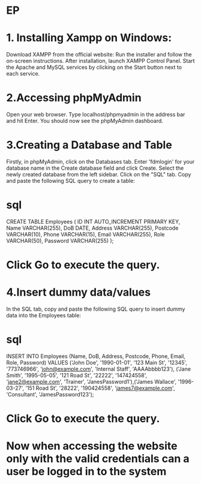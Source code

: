 # EP
# 1. Installing Xampp on Windows:
Download XAMPP from the official website:
Run the installer and follow the on-screen instructions.
After installation, launch XAMPP Control Panel.
Start the Apache and MySQL services by clicking on the Start button next to each service.

# 2.Accessing phpMyAdmin
Open your web browser.
Type localhost/phpmyadmin in the address bar and hit Enter.
You should now see the phpMyAdmin dashboard.

# 3.Creating a Database and Table
Firstly, in phpMyAdmin, click on the Databases tab.
Enter 'fdmlogin' for your database name in the Create database field and click Create.
Select the newly created database from the left sidebar.
Click on the "SQL" tab.
Copy and paste the following SQL query to create a table:

# sql
CREATE TABLE Employees (
ID INT AUTO_INCREMENT PRIMARY KEY,
Name VARCHAR(255),
DoB DATE,
Address VARCHAR(255),
Postcode VARCHAR(10),
Phone VARCHAR(15),
Email VARCHAR(255),
Role VARCHAR(50),
Password VARCHAR(255)
);
# Click Go to execute the query.

# 4.Insert dummy data/values
In the SQL tab, copy and paste the following SQL query to insert dummy data into the Employees table:
# sql
INSERT INTO Employees (Name, DoB, Address, Postcode, Phone, Email, Role, Password) VALUES
('John Doe', '1990-01-01', '123 Main St', '12345', '773746966', 'john@example.com', 'Internal Staff', 'AAAAbbbb123'),
('Jane Smith', '1995-05-05', '121 Road St', '22222', '147424558', 'jane2@example.com', 'Trainer', 'JanesPassword1'),('James Wallace', '1996-03-27', '151 Road St', '28222', '190424558', 'james7@example.com', 'Consultant', 'JamesPassword123');

# Click Go to execute the query.

# Now when accessing the website only with the valid credentials can a user be logged in to the system